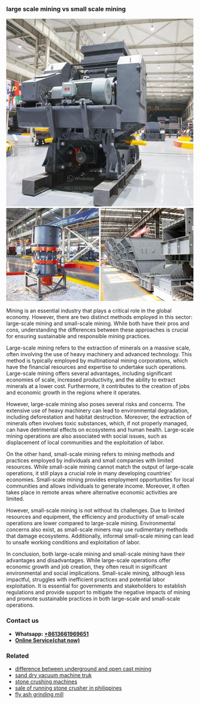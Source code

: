 <h3>large scale mining vs small scale mining</h3><img src='1702950131.jpg' alt=''><p>Mining is an essential industry that plays a critical role in the global economy. However, there are two distinct methods employed in this sector: large-scale mining and small-scale mining. While both have their pros and cons, understanding the differences between these approaches is crucial for ensuring sustainable and responsible mining practices.</p><p>Large-scale mining refers to the extraction of minerals on a massive scale, often involving the use of heavy machinery and advanced technology. This method is typically employed by multinational mining corporations, which have the financial resources and expertise to undertake such operations. Large-scale mining offers several advantages, including significant economies of scale, increased productivity, and the ability to extract minerals at a lower cost. Furthermore, it contributes to the creation of jobs and economic growth in the regions where it operates.</p><p>However, large-scale mining also poses several risks and concerns. The extensive use of heavy machinery can lead to environmental degradation, including deforestation and habitat destruction. Moreover, the extraction of minerals often involves toxic substances, which, if not properly managed, can have detrimental effects on ecosystems and human health. Large-scale mining operations are also associated with social issues, such as displacement of local communities and the exploitation of labor.</p><p>On the other hand, small-scale mining refers to mining methods and practices employed by individuals and small companies with limited resources. While small-scale mining cannot match the output of large-scale operations, it still plays a crucial role in many developing countries' economies. Small-scale mining provides employment opportunities for local communities and allows individuals to generate income. Moreover, it often takes place in remote areas where alternative economic activities are limited.</p><p>However, small-scale mining is not without its challenges. Due to limited resources and equipment, the efficiency and productivity of small-scale operations are lower compared to large-scale mining. Environmental concerns also exist, as small-scale miners may use rudimentary methods that damage ecosystems. Additionally, informal small-scale mining can lead to unsafe working conditions and exploitation of labor.</p><p>In conclusion, both large-scale mining and small-scale mining have their advantages and disadvantages. While large-scale operations offer economic growth and job creation, they often result in significant environmental and social implications. Small-scale mining, although less impactful, struggles with inefficient practices and potential labor exploitation. It is essential for governments and stakeholders to establish regulations and provide support to mitigate the negative impacts of mining and promote sustainable practices in both large-scale and small-scale operations.</p><h3>Contact us</h3><ul><li><strong>Whatsapp:&nbsp;<a href="https://wa.me/8613661969651">+8613661969651</a></strong></li><li><a href="https://swt.shibang-china.com/?git&amp;zhl&amp;large scale mining vs small scale mining"><strong>Online Service(chat now)</strong></a></li></ul><h3>Related</h3><ul><li><a href='difference between underground and open cast mining.md'>difference between underground and open cast mining</a></li><li><a href='sand dry vacuum machine truk.md'>sand dry vacuum machine truk</a></li><li><a href='stone crushing machines.md'>stone crushing machines</a></li><li><a href='sale of running stone crusher in philippines.md'>sale of running stone crusher in philippines</a></li><li><a href='fly ash grinding mill.md'>fly ash grinding mill</a></li></ul>